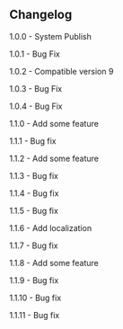 Changelog
-------------
1.0.0 - System Publish

1.0.1 - Bug Fix

1.0.2 - Compatible version 9

1.0.3 - Bug Fix

1.0.4 - Bug Fix

1.1.0 - Add some feature

1.1.1 - Bug fix

1.1.2 - Add some feature

1.1.3 - Bug fix

1.1.4 - Bug fix

1.1.5 - Bug fix

1.1.6 - Add localization

1.1.7 - Bug fix

1.1.8 - Add some feature

1.1.9 - Bug fix

1.1.10 - Bug fix

1.1.11 - Bug fix
